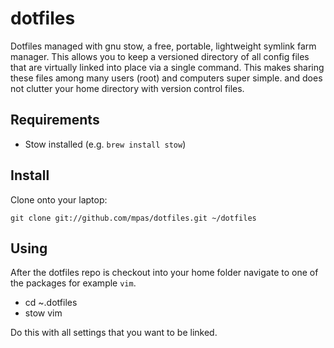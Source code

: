 # dotfiles

Dotfiles managed with gnu stow, a free, portable, lightweight symlink farm manager. This allows you to keep a versioned directory of all config files that are virtually linked into place via a single command. This makes sharing these files among many users (root) and computers super simple. and does not clutter your home directory with version control files.

## Requirements
* Stow installed (e.g. `brew install stow`)

## Install
Clone onto your laptop:

`git clone git://github.com/mpas/dotfiles.git ~/dotfiles`

## Using
After the dotfiles repo is checkout into your home folder navigate to one of the packages for example `vim`.

* cd ~\.dotfiles
* stow vim

Do this with all settings that you want to be linked.
